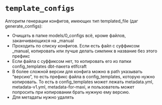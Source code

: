 # `template_configs`

Алгоритм генерации конфигов, имеющих тип templated_file (даг generate_configs):

- Очищать в папке models/0_configs всё, кроме файлов, заканчивающихся на _manual
- Проходить по списку конфигов. Если есть файл с суффиксом _manual, копировать или лучше делать симлинк в название без этого префикс
- Если файла с суффиксом нет, то копировать его из папки config_templates dbt-пакета etlfcraft
- В более сложной версии для конфига можно в path указывать “версию”, то есть префикс файла в config_templates, которую нужно копировать. То есть в config_templates может лежать metadata.yml, metadata-v1.yml, metadata-for-maxi, и пользователь может попросить при копировании брать нужную ему версию.
- Для метадаты нужно удалять 
